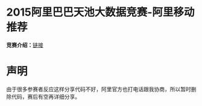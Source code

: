 2015阿里巴巴天池大数据竞赛-阿里移动推荐
===

**竞赛介绍：**[链接](http://tianchi.aliyun.com/competition/introduction.htm?spm=5176.100066.333.2.umhl4N&raceId=1)



声明
===
由于很多参赛者反应这样分享代码不好，阿里官方也打电话跟我协商，所以暂时删除代码，赛后有空再详细分享。

